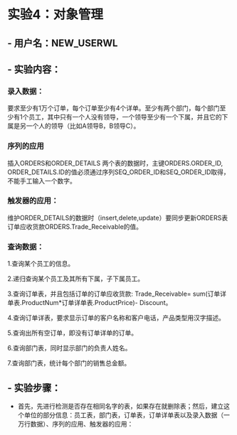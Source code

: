 # 实验4：对象管理

## - 用户名：NEW_USERWL

## - 实验内容：
### 录入数据：
要求至少有1万个订单，每个订单至少有4个详单。至少有两个部门，每个部门至少有1个员工，其中只有一个人没有领导，一个领导至少有一个下属，并且它的下属是另一个人的领导（比如A领导B，B领导C）。

###  序列的应用
插入ORDERS和ORDER_DETAILS 两个表的数据时，主键ORDERS.ORDER_ID, ORDER_DETAILS.ID的值必须通过序列SEQ_ORDER_ID和SEQ_ORDER_ID取得，不能手工输入一个数字。

###  触发器的应用：
维护ORDER_DETAILS的数据时（insert,delete,update）要同步更新ORDERS表订单应收货款ORDERS.Trade_Receivable的值。

###  查询数据：
 1.查询某个员工的信息。
 
 2.递归查询某个员工及其所有下属，子下属员工。
 
 3.查询订单表，并且包括订单的订单应收货款: Trade_Receivable= sum(订单详单表.ProductNum*订单详单表.ProductPrice)- Discount。
 
 4.查询订单详表，要求显示订单的客户名称和客户电话，产品类型用汉字描述。
 
 5.查询出所有空订单，即没有订单详单的订单。
 
 6.查询部门表，同时显示部门的负责人姓名。
 
 7.查询部门表，统计每个部门的销售总金额。

## - 实验步骤：
- 首先，先进行检测是否存在相同名字的表，如果存在就删除表；然后，建立这个单位的部分信息：员工表，部门表，订单表，订单详单表以及录入数据（一万行数据）、序列的应用、触发器的应用：
